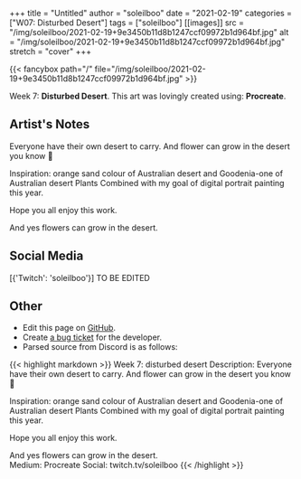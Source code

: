 +++
title =       "Untitled"
author =      "soleilboo"
date =        "2021-02-19"
categories =  ["W07: Disturbed Desert"]
tags =        ["soleilboo"]
[[images]]
                      src = "/img/soleilboo/2021-02-19+9e3450b11d8b1247ccf09972b1d964bf.jpg"
                      alt = "/img/soleilboo/2021-02-19+9e3450b11d8b1247ccf09972b1d964bf.jpg"
                      stretch = "cover"
+++


{{< fancybox path="/" file="/img/soleilboo/2021-02-19+9e3450b11d8b1247ccf09972b1d964bf.jpg" >}}


Week 7: **Disturbed Desert**. This art was lovingly created using: **Procreate**.

## Artist's Notes

Everyone have their own desert to carry. And flower can grow in the desert you know 🙂 

Inspiration: orange sand colour of Australian desert and Goodenia-one of Australian desert Plants 
Combined with my goal of digital portrait painting this year. 

Hope you all enjoy this work. 

And yes flowers can grow in the desert.

## Social Media

[{'Twitch': 'soleilboo'}] TO BE EDITED

## Other

- Edit this page on [GitHub](https://github.com/teaminkling/web-refresh/edit/main/blog/content/blog/soleilboo-week-7-911a.md).
- Create [a bug ticket](https://github.com/teaminkling/web-refresh/issues/new?assignees=&labels=bug&template=problem-report.md&title=) for the developer.
- Parsed source from Discord is as follows:

{{< highlight markdown >}}
Week 7: disturbed desert 
Description: Everyone have their own desert to carry. And flower can grow in the desert you know 🙂 

Inspiration: orange sand colour of Australian desert and Goodenia-one of Australian desert Plants 
Combined with my goal of digital portrait painting this year. 

Hope you all enjoy this work. 

And yes flowers can grow in the desert.  
Medium: Procreate 
Social: twitch.tv/soleilboo
{{< /highlight >}}